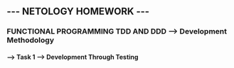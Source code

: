 ## --- NETOLOGY HOMEWORK ---
### FUNCTIONAL PROGRAMMING TDD AND DDD --> Development Methodology


#### --> Task 1 --> Development Through Testing
